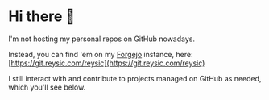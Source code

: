 # Hi there 👋

I'm not hosting my personal repos on GitHub nowadays.

Instead, you can find 'em on my [Forgejo](https://forgejo.org) instance, here: [https://git.reysic.com/reysic](https://git.reysic.com/reysic)

I still interact with and contribute to projects managed on GitHub as needed, which you'll see below.
